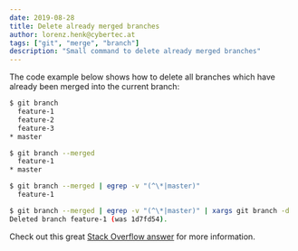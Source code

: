 ```yaml
---
date: 2019-08-28
title: Delete already merged branches
author: lorenz.henk@cybertec.at
tags: ["git", "merge", "branch"]
description: "Small command to delete already merged branches"
---
```


The code example below shows how to delete all branches which have already been merged into the current branch:

```bash
$ git branch
  feature-1
  feature-2
  feature-3
* master

$ git branch --merged
  feature-1
* master

$ git branch --merged | egrep -v "(^\*|master)"
  feature-1

$ git branch --merged | egrep -v "(^\*|master)" | xargs git branch -d
Deleted branch feature-1 (was 1d7fd54).
```

Check out this great [Stack Overflow answer](https://stackoverflow.com/questions/6127328/how-can-i-delete-all-git-branches-which-have-been-merged/6127884#6127884) for more information.

